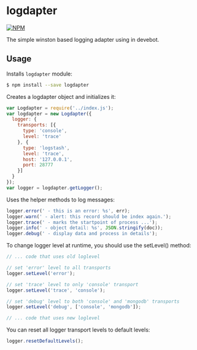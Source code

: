 # logdapter

[![NPM](https://nodei.co/npm/logdapter.png?downloads=true&downloadRank=true&stars=true)](https://nodei.co/npm/logdapter/)

The simple winston based logging adapter using in devebot.

## Usage

Installs `logdapter` module:

```bash
$ npm install --save logdapter
```

Creates a logdapter object and initializes it:

```javascript
var Logdapter = require('../index.js');
var logdapter = new Logdapter({
  logger: {
    transports: [{
      type: 'console',
      level: 'trace'
    }, {
      type: 'logstash',
      level: 'trace',
      host: '127.0.0.1',
      port: 28777
    }]
  }
});
var logger = logdapter.getLogger();
```

Uses the helper methods to log messages:

```javascript
logger.error(' - this is an error: %s', err);
logger.warn(' - alert: this record should be index again.');
logger.trace(' - marks the startpoint of process ...');
logger.info(' - object detail: %s', JSON.stringify(doc));
logger.debug(' - display data and process in details');
```

To change logger level at runtime, you should use the setLevel() method:

```javascript
// ... code that uses old loglevel

// set 'error' level to all transports
logger.setLevel('error');

// set 'trace' level to only 'console' transport
logger.setLevel('trace', 'console'); 

// set 'debug' level to both 'console' and 'mongodb' transports
logger.setLevel('debug', ['console', 'mongodb']);

// ... code that uses new loglevel
```

You can reset all logger transport levels to default levels:

```javascript
logger.resetDefaultLevels();
```

